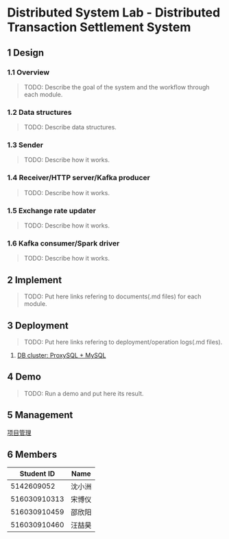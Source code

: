 # Distributed System Lab - Distributed Transaction Settlement System
## 1 Design
### 1.1 Overview

> TODO: Describe the goal of the system and the workflow through each module.

### 1.2 Data structures

> TODO: Describe data structures.

### 1.3 Sender

> TODO: Describe how it works.

### 1.4 Receiver/HTTP server/Kafka producer

> TODO: Describe how it works.

### 1.5 Exchange rate updater

> TODO: Describe how it works.

### 1.6 Kafka consumer/Spark driver

> TODO: Describe how it works.

## 2 Implement

> TODO: Put here links refering to documents(.md files) for each module.

## 3 Deployment

> TODO: Put here links refering to deployment/operation logs(.md files).

1. [DB cluster: ProxySQL + MySQL](./doc/mysql.md)

## 4 Demo

> TODO: Run a demo and put here its result.

## 5 Management

[项目管理](./doc/management.md)

## 6 Members
| Student ID   | Name   |
| ------------ | ------ |
| 5142609052   | 沈小洲 |
| 516030910313 | 宋博仪 |
| 516030910459 | 邵欣阳 |
| 516030910460 | 汪喆昊 |
